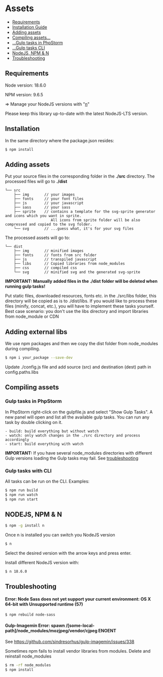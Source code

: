 # Assets
- [Requirements](#requirements)
- [Installation Guide](#installation)
- [Adding assets](#adding-assets)
- [Compiling assets...](#adding-assets)
- [...Gulp tasks in PhpStorm](#gulp-tasks-in-phpstorm)
- [...Gulp tasks CLI](#gulp-tasks-with-cli)
- [NodeJS, NPM & N](#nodejs-npm--n)
- [Troubleshooting](#troubleshooting)

## Requirements
Node version: 18.6.0

NPM version: 9.6.5

=> Manage your NodeJS versions with "[n](https://www.npmjs.com/package/n)"

Please keep this library up-to-date with the latest NodeJS-LTS version.

## Installation
In the same directory where the package.json resides:
```bash
$ npm install
```

## Adding assets
Put your source files in the corresponding folder in the <b>./src</b> directory. The processed files will go to <b>./dist</b>

```plain
└── src
    ├── img       // your images
    ├── fonts     // your font files
    ├── js        // your javascript
    ├── sass      // your sass
    ├── sprite    // contains a template for the svg-sprite generator and icons which you want in sprite. 
                     All icons from sprite folder will be also compressed and copied to the svg folder. 
    └── svg       // ...guess what, it's for your svg files
```

The processed assets will go to:

```plain
└── dist
    ├── img       // minified images
    ├── fonts     // fonts from src folder
    ├── js        // transpiled javascript
    ├── libs      // Copied libraries from node_modules
    ├── css       // compiled css
    └── svg       // minified svg and the generated svg-sprite
```

<b>IMPORTANT: Manually added files in the ./dist folder will be deleted when 
running gulp tasks!</b>

Put static files, downloaded resources, fonts etc. in the ./src/libs folder, 
this directory will be copied as is to ./dist/libs. If you would like to 
process these files (minify, concat, etc.), you will have to implement these 
tasks yourself. Best case scenario: you don't use
the libs directory and import libraries from node_module or CDN

## Adding external libs
We use npm packages and then we copy the dist folder from node_modules during compiling.

```bash
$ npm i your_package --save-dev
```

Update ./config.js file and add source (src) and destination (dest) path in config.paths.libs


## Compiling assets
### Gulp tasks in PhpStorm
In PhpStorm right-click on the gulpfile.js and select "Show Gulp Tasks". A 
new panel will open and list all the available gulp tasks. You can run any task 
by double clicking on it.

    - build: build everything but without watch
    - watch: only watch changes in the ./src directory and process accordingly
    - start: build everything with watch

<b>IMPORTANT:</b> If you have several node_modules directories with different 
Gulp versions loading the Gulp tasks may fail. See [troubleshooting](#troubleshooting)

### Gulp tasks with CLI
All tasks can be run on the CLI. Examples:
```bash
$ npm run build
$ npm run watch
$ npm run start
```

## NODEJS, NPM & N
```bash
$ npm -g install n
```
Once n is installed you can switch you NodeJS version
```bash
$ n
```
Select the desired version with the arrow keys and press enter.

Install different NodeJS version with:
```bash
$ n 18.6.0
```

## Troubleshooting
#### Error: Node Sass does not yet support your current environment: OS X 64-bit with Unsupported runtime (57)
```bash
$ npm rebuild node-sass
```

#### Gulp-Imagemin Error: spawn /[some-local-path]/node_modules/mozjpeg/vendor/cjpeg ENOENT
See https://github.com/sindresorhus/gulp-imagemin/issues/338

Sometimes npm fails to install vendor libraries from modules. Delete and reinstall node_modules
```bash
$ rm -rf node_modules
$ npm install
```
